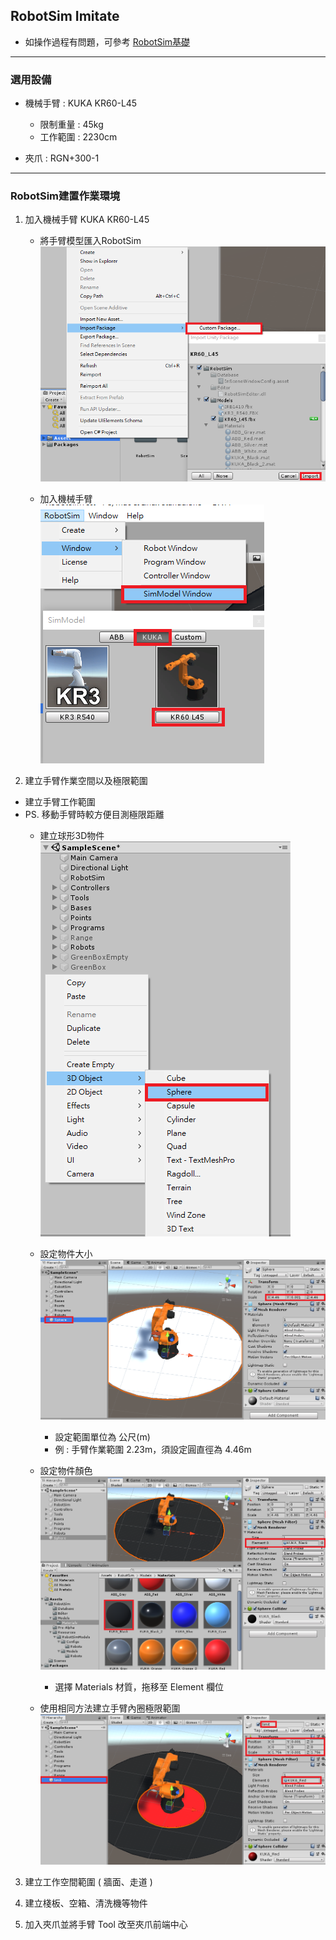 ## RobotSim Imitate

- 如操作過程有問題，可參考 [RobotSim基礎](https://yazelin.github.io/usc2019-RobotSim/zh-tw/1RobotSimBasic.html)

---
### 選用設備

- 機械手臂 : KUKA KR60-L45
	- 限制重量 : 45kg
	- 工作範圍 : 2230cm
	
- 夾爪 : RGN+300-1

---
### RobotSim建置作業環境

1. 加入機械手臂 KUKA KR60-L45
	- 將手臂模型匯入RobotSim                                              
		 ![Robot_Model](./image/RobotSim_Import_Model.png)
		 
	- 加入機械手臂                                                                                   
		![Robot_Model](./image/RobotSim_Import_Robot.png)
		
2. 建立手臂作業空間以及極限範圍
- 建立手臂工作範圍      
- PS. 移動手臂時較方便目測極限距離
	- 建立球形3D物件                                                                            
		![Robot_Model](./image/RobotSim_Add_Range_Sphere.png)
		
	- 設定物件大小                                                                                 
		![Robot_Model](./image/RobotSim_Range_Size.png)
		- 設定範圍單位為 公尺(m)
		- 例 : 手臂作業範圍 2.23m，須設定圓直徑為 4.46m            
         
	- 設定物件顏色                                                                                   
		![Robot_Model](./image/RobotSim_Range_Color.png)
		- 選擇 Materials 材質，拖移至 Element 欄位

	- 使用相同方法建立手臂內圈極限範圍
		![Robot_Model](./image/RobotSim_Add_Limit_Sphere.png)

3. 建立工作空間範圍 ( 牆面、走道 )

4. 建立棧板、空箱、清洗機等物件
5. 加入夾爪並將手臂 Tool 改至夾爪前端中心
<!--stackedit_data:
eyJoaXN0b3J5IjpbLTQ2MTg1NjgxMiwtNjkxNjUwODQ0LDIwND
ExNjUwODAsMjk0NTQ4NjY0LC0xMzQ2OTIwMjE0LDI5NDU0ODY2
NCwxMTg3NjY2NzMsLTU5OTk0MzA1NCwxNDc1MDAxMjIsODE0Nz
AyMTE0LC0xNDAxODM4MDI0LDE0MzgyNDU3MTMsMTQ3NzM3NDk2
OCwtNjk3MzczMDg0LC0xNDYxNTE3MjM3LDE4NzYxODU5MDQsNT
g0NzcyNTUzLDU4ODQ5Nzc0MywtMTY3OTk0NzMyNiwzMDA2Nzg4
NTNdfQ==
-->